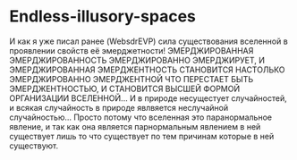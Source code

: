 # Endless-illusory-spaces
И как я уже писал ранее (WebsdrEVP) сила существования вселенной в проявлении свойств её эмерджетности! ЭМЕРДЖИРОВАННАЯ ЭМЕРДЖИРОВАННОСТЬ ЭМЕРДЖИРОВАННО ЭМЕРДЖИРУЕТ, И ЭМЕРДЖИРОВАННАЯ ЭМЕРДЖЕНТНОСТЬ СТАНОВИТСЯ НАСТОЛЬКО ЭМЕРДЖИРОВАННО ЭМЕРДЖЕНТНОЙ ЧТО ПЕРЕСТАЕТ БЫТЬ ЭМЕРДЖЕНТНОСТЬЮ, И СТАНОВИТСЯ ВЫСШЕЙ ФОРМОЙ ОРГАНИЗАЦИИ ВСЕЛЕННОЙ... И в природе несущестует случайностей, и всякая случайность в природе явлвяется неслучайной случайностью... Просто потому что вселенная это паранормальное явление, и так как она является парнормальным явлением в ней существует лишь то что существует по тем причинам которые в ней существуют.
